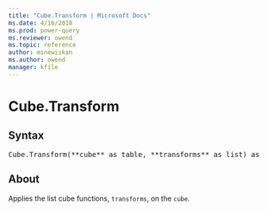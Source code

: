 ```yaml
---
title: "Cube.Transform | Microsoft Docs"
ms.date: 4/16/2018
ms.prod: power-query
ms.reviewer: owend
ms.topic: reference
author: minewiskan
ms.author: owend
manager: kfile
---
```

# Cube.Transform

## Syntax

<pre>
Cube.Transform(**cube** as table, **transforms** as list) as table
</pre>

## About
Applies the list cube functions, `transforms`, on the `cube`.

